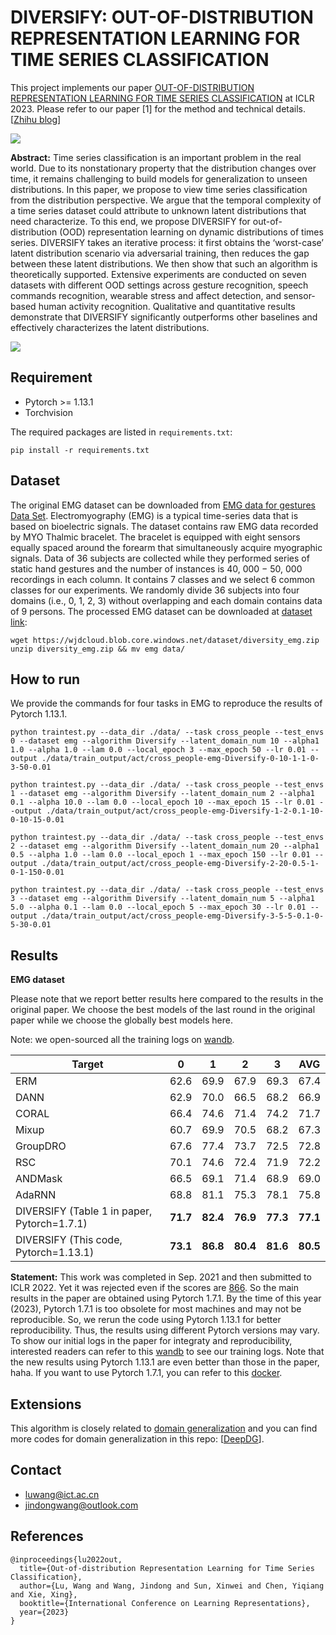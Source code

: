 # DIVERSIFY: OUT-OF-DISTRIBUTION REPRESENTATION LEARNING FOR TIME SERIES CLASSIFICATION

This project implements our paper [OUT-OF-DISTRIBUTION REPRESENTATION LEARNING FOR TIME SERIES CLASSIFICATION](https://openreview.net/pdf?id=gUZWOE42l6Q) at ICLR 2023. Please refer to our paper [1] for the method and technical details. [[Zhihu blog](https://zhuanlan.zhihu.com/p/614873150)]

![](https://picx.zhimg.com/80/v2-4e542ec1a804a22d087bbb4160ef9d13_1440w.png?source=d16d100b)

**Abstract:** Time series classification is an important problem in the real world. Due to its nonstationary property that the distribution changes over time, it remains challenging to build models for generalization to unseen distributions. In this paper, we propose to view time series classification from the distribution perspective. We argue that the temporal complexity of a time series dataset could attribute to unknown latent distributions that need characterize. To this end, we propose DIVERSIFY for out-of-distribution (OOD) representation learning on dynamic distributions of times series. DIVERSIFY takes an iterative process: it first obtains the ‘worst-case’ latent distribution scenario via adversarial training, then reduces the gap between these latent distributions. We then show that such an algorithm is theoretically supported. Extensive experiments are conducted on seven datasets with different OOD settings across gesture recognition, speech commands recognition, wearable stress and affect detection, and sensor-based human activity recognition. Qualitative and quantitative results demonstrate that DIVERSIFY significantly outperforms other baselines and effectively characterizes the latent distributions.

![](https://picx.zhimg.com/80/v2-136a5251e5d7292fd66744628d0544c6_1440w.png?source=d16d100b)

## Requirement

- Pytorch >= 1.13.1
- Torchvision

The required packages are listed in `requirements.txt`:

```
pip install -r requirements.txt
```


## Dataset 

The original EMG dataset can be downloaded from [
EMG data for gestures Data Set](https://archive.ics.uci.edu/ml/datasets/EMG+data+for+gestures).
Electromyography (EMG) is a typical time-series data that is based on bioelectric signals. 
The dataset contains raw EMG data recorded by MYO Thalmic bracelet. 
The bracelet is equipped with eight sensors equally spaced around the forearm that simultaneously acquire myographic signals. 
Data of 36 subjects are collected while they performed series of static hand gestures and the number of instances is 40, 000 − 50, 000 recordings in each column. 
It contains 7 classes and we select 6 common classes for our experiments. 
We randomly divide 36 subjects into four domains (i.e., 0, 1, 2, 3) without overlapping and each domain contains data of 9 persons.
The processed EMG dataset can be downloaded at [dataset link](https://wjdcloud.blob.core.windows.net/dataset/diversity_emg.zip):

```
wget https://wjdcloud.blob.core.windows.net/dataset/diversity_emg.zip
unzip diversity_emg.zip && mv emg data/
```

## How to run

We provide the commands for four tasks in EMG to reproduce the results of Pytorch 1.13.1.

```
python traintest.py --data_dir ./data/ --task cross_people --test_envs 0 --dataset emg --algorithm Diversify --latent_domain_num 10 --alpha1 1.0 --alpha 1.0 --lam 0.0 --local_epoch 3 --max_epoch 50 --lr 0.01 --output ./data/train_output/act/cross_people-emg-Diversify-0-10-1-1-0-3-50-0.01
```

```
python traintest.py --data_dir ./data/ --task cross_people --test_envs 1 --dataset emg --algorithm Diversify --latent_domain_num 2 --alpha1 0.1 --alpha 10.0 --lam 0.0 --local_epoch 10 --max_epoch 15 --lr 0.01 --output ./data/train_output/act/cross_people-emg-Diversify-1-2-0.1-10-0-10-15-0.01
```

```
python traintest.py --data_dir ./data/ --task cross_people --test_envs 2 --dataset emg --algorithm Diversify --latent_domain_num 20 --alpha1 0.5 --alpha 1.0 --lam 0.0 --local_epoch 1 --max_epoch 150 --lr 0.01 --output ./data/train_output/act/cross_people-emg-Diversify-2-20-0.5-1-0-1-150-0.01
```

```
python traintest.py --data_dir ./data/ --task cross_people --test_envs 3 --dataset emg --algorithm Diversify --latent_domain_num 5 --alpha1 5.0 --alpha 0.1 --lam 0.0 --local_epoch 5 --max_epoch 30 --lr 0.01 --output ./data/train_output/act/cross_people-emg-Diversify-3-5-5-0.1-0-5-30-0.01
```

## Results

**EMG dataset**

Please note that we report better results here compared to the results in the original paper.
We choose the best models of the last round in the original paper while we choose the globally best models here. 

Note: we open-sourced all the training logs on [wandb](https://wandb.ai/luw12thu/diversify).

| Target    | 0         | 1         | 2         | 3         | AVG       |
|-----------|-----------|-----------|-----------|-----------|-----------|
| ERM       | 62.6      | 69.9      | 67.9      | 69.3      | 67.4      |
| DANN      | 62.9      | 70.0      | 66.5      | 68.2      | 66.9      |
| CORAL     | 66.4      | 74.6      | 71.4      | 74.2      | 71.7      |
| Mixup     | 60.7      | 69.9      | 70.5      | 68.2      | 67.3      |
| GroupDRO  | 67.6      | 77.4      | 73.7      | 72.5      | 72.8      |
| RSC       | 70.1      | 74.6      | 72.4      | 71.9      | 72.2      |
| ANDMask   | 66.5      | 69.1      | 71.4      | 68.9      | 69.0      |
| AdaRNN    | 68.8      | 81.1      | 75.3      | 78.1      | 75.8      |
| DIVERSIFY (Table 1 in paper, Pytorch=1.7.1) | **71.7** | **82.4** | **76.9** | **77.3** | **77.1** |
| DIVERSIFY (This code, Pytorch=1.13.1) | **73.1** | **86.8** | **80.4** | **81.6** | **80.5** |

**Statement:** This work was completed in Sep. 2021 and then submitted to ICLR 2022. Yet it was rejected even if the scores are [866](https://openreview.net/forum?id=NX0nX7TE4lc). So the main results in the paper are obtained using Pytorch 1.7.1. By the time of this year (2023), Pytorch 1.7.1 is too obsolete for most machines and may not be reproducible. So, we rerun the code using Pytorch 1.13.1 for better reproducibility. Thus, the results using different Pytorch versions may vary. To show our initial logs in the paper for integraty and reproducibility, interested readers can refer to this [wandb](https://wandb.ai/luw12thu/diversify) to see our training logs. Note that the new results using Pytorch 1.13.1 are even better than those in the paper, haha. If you want to use Pytorch 1.7.1, you can refer to this [docker](https://hub.docker.com/r/luwang0517/torch10).


## Extensions

This algorithm is closely related to [domain generalization](https://dgresearch.github.io/) and you can find more codes for domain generalization in this repo: [[DeepDG](https://github.com/jindongwang/transferlearning/tree/master/code/DeepDG)].

## Contact

- luwang@ict.ac.cn
- jindongwang@outlook.com


## References

```
@inproceedings{lu2022out,
  title={Out-of-distribution Representation Learning for Time Series Classification},
  author={Lu, Wang and Wang, Jindong and Sun, Xinwei and Chen, Yiqiang and Xie, Xing},
  booktitle={International Conference on Learning Representations},
  year={2023}
}
```